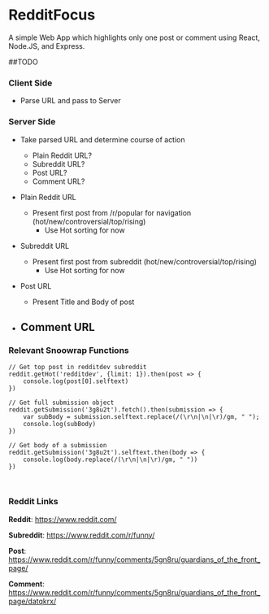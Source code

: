 # RedditFocus
A simple Web App which highlights only one post or comment using React, Node.JS, and Express.

##TODO

### Client Side

- Parse URL and pass to Server

### Server Side

- Take parsed URL and determine course of action
    - Plain Reddit URL?
    - Subreddit URL?
    - Post URL?
    - Comment URL?

- Plain Reddit URL
    - Present first post from /r/popular for navigation (hot/new/controversial/top/rising)
        - Use Hot sorting for now

- Subreddit URL
    - Present first post from subreddit (hot/new/controversial/top/rising)
        - Use Hot sorting for now

- Post URL
    - Present Title and Body of post

- Comment URL
    - 



### Relevant Snoowrap Functions

```
// Get top post in redditdev subreddit
reddit.getHot('redditdev', {limit: 1}).then(post => {
    console.log(post[0].selftext)
})

// Get full submission object
reddit.getSubmission('3g8u2t').fetch().then(submission => {
    var subBody = submission.selftext.replace(/(\r\n|\n|\r)/gm, " ");
    console.log(subBody)
})

// Get body of a submission
reddit.getSubmission('3g8u2t').selftext.then(body => {
    console.log(body.replace(/(\r\n|\n|\r)/gm, " "))
})



```

### Reddit Links

**Reddit**: https://www.reddit.com/

**Subreddit**: https://www.reddit.com/r/funny/

**Post**: https://www.reddit.com/r/funny/comments/5gn8ru/guardians_of_the_front_page/

**Comment**: https://www.reddit.com/r/funny/comments/5gn8ru/guardians_of_the_front_page/datqkrx/